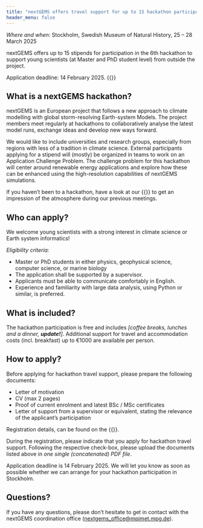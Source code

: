 ```yaml
---
title: "nextGEMS offers travel support for up to 15 hackathon participants"
header_menu: false
---
```


*Where and when:* Stockholm, Swedish Museum of Natural History, 25 – 28 March 2025

nextGEMS offers up to 15 stipends for participation in the 6th hackathon to support young scientists (at Master and PhD student level) from outside the project.

Application deadline: 14 February 2025.
{{<extlink icon="fa fa-external-link" text="registration website" href="https://registration.invajo.com/004b9fd4-43d3-4b9d-8d50-59c8cb0d6887">}}

## What is a nextGEMS hackathon?

nextGEMS is an European project that follows a new approach to climate modelling with global storm-resolving Earth-system Models. The project members meet regularly at hackathons to collaboratively analyse the latest model runs, exchange ideas and develop new ways forward.

We would like to include universities and research groups, especially from regions with less of a tradition in climate science. External participants applying for a stipend will (mostly) be organized in teams to work on an Application Challenge Problem. The challenge problem for this hackathon will center around renewable energy applications and explore how these can be enhanced using the high-resolution capabilities of nextGEMS simulations.


If you haven’t been to a hackathon, have a look at our {{<extlink icon="fa fa-external-link" text="previous hackathons" href="https://nextgems-h2020.eu/hackathon/">}} to get an impression of the atmosphere during our previous meetings.

## Who can apply?

We welcome young scientists with a strong interest in climate science or Earth system informatics!

*Eligibility criteria:*

- Master or PhD students in either physics, geophysical science, computer science, or marine biology
- The application shall be supported by a supervisor.
- Applicants must be able to communicate comfortably in English.
- Experience and familiarity with large data analysis, using Python or similar, is preferred.

## What is included?

The hackathon participation is free and includes *[coffee breaks, lunches and a dinner, **update!**]*. Additional support for travel and accommodation costs (incl. breakfast) up to €1000 are available per person.


## How to apply?

Before applying for hackathon travel support, please prepare the following documents:

- Letter of motivation
- CV (max 2 pages)
- Proof of current enrolment and latest BSc / MSc certificates
- Letter of support from a supervisor or equivalent, stating the relevance of the applicant’s participation

Registration details, can be found on the {{<extlink icon="fa fa-external-link" text="registration website" href="https://registration.invajo.com/004b9fd4-43d3-4b9d-8d50-59c8cb0d6887">}}.

During the registration, please indicate that you apply for hackathon travel support. Following the respective check-box, please upload the documents listed above in *one single (concatenated) PDF file*.

Application deadline is 14 February 2025.
We will let you know as soon as possible whether we can arrange for your hackathon participation in Stockholm.

## Questions?

If you have any questions, please don’t hesitate to get in contact with the nextGEMS coordination office (nextgems_office@mpimet.mpg.de).
